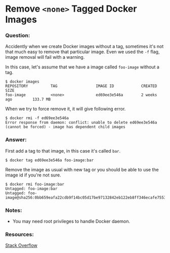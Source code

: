 # Remove `<none>` Tagged Docker Images

### Question:
Accidently when we create Docker images without a tag, sometimes it's not that much easy to remove that particular image. Even we used the `-f` flag, image removal will fail with a warning.

In this case, let's assume that we have a image called `foo-image` without a tag.

```shell
$ docker images
REPOSITORY          TAG                 IMAGE ID            CREATED             SIZE
foo-image           <none>              ed69ee3e546a        2 weeks ago         133.7 MB
```
When we try to force remove it, it will give following error.

```shell
$ docker rmi -f ed69ee3e546a
Error response from daemon: conflict: unable to delete ed69ee3e546a (cannot be forced) - image has dependent child images
```

### Answer:
First add a tag to that image, in this case it's called `bar`.

```shell
$ docker tag ed69ee3e546a foo-image:bar
```
Remove the image as usual with new tag or you should be able to use the image id if you're not sure.
```shell
$ docker rmi foo-image:bar
Untagged: foo-image:bar
Untagged: foo-image@sha256:0bb659eafa22cdb9f14bc05d17be97132842eb122eb8ff346ecafe7553f48f22
```

### Notes:
* You may need root privileges to handle Docker daemon.

### Resources:
[Stack Overflow](http://stackoverflow.com/a/25214186/3683435)

